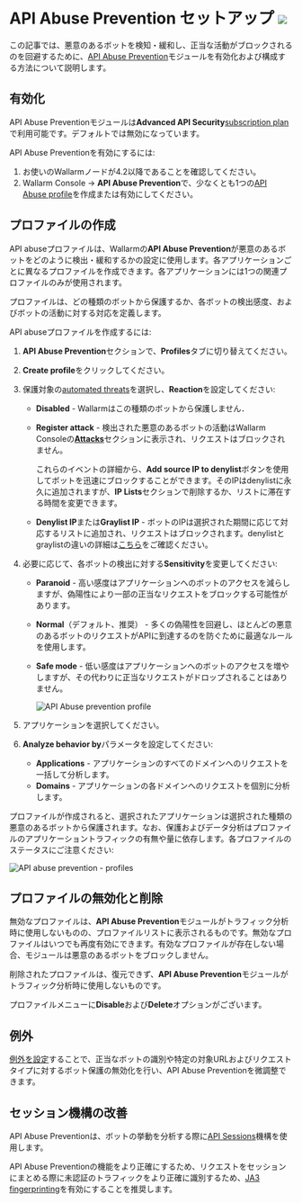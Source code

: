 # API Abuse Prevention セットアップ <a href="../../about-wallarm/subscription-plans/#waap-and-advanced-api-security"><img src="../../images/api-security-tag.svg" style="border: none;"></a>

この記事では、悪意のあるボットを検知・緩和し、正当な活動がブロックされるのを回避するために、[API Abuse Prevention](../api-abuse-prevention/overview.md)モジュールを有効化および構成する方法について説明します。

## 有効化

API Abuse Preventionモジュールは**Advanced API Security**[subscription plan](../about-wallarm/subscription-plans.md#waap-and-advanced-api-security)で利用可能です。デフォルトでは無効になっています。

API Abuse Preventionを有効にするには:

1. お使いのWallarmノードが4.2以降であることを確認してください。
1. Wallarm Console → **API Abuse Prevention**で、少なくとも1つの[API Abuse profile](#creating-profiles)を作成または有効にしてください。

## プロファイルの作成

API abuseプロファイルは、Wallarmの**API Abuse Prevention**が悪意のあるボットをどのように検出・緩和するかの設定に使用します。各アプリケーションごとに異なるプロファイルを作成できます。各アプリケーションには1つの関連プロファイルのみが使用されます。

プロファイルは、どの種類のボットから保護するか、各ボットの検出感度、およびボットの活動に対する対応を定義します。

API abuseプロファイルを作成するには:

1. **API Abuse Prevention**セクションで、**Profiles**タブに切り替えてください。
1. **Create profile**をクリックしてください。
1. 保護対象の[automated threats](../api-abuse-prevention/overview.md#automated-threats-blocked-by-api-abuse-prevention)を選択し、**Reaction**を設定してください:
    
    * **Disabled** - Wallarmはこの種類のボットから保護しません．
    * **Register attack** - 検出された悪意のあるボットの活動はWallarm Consoleの[**Attacks**](../user-guides/events/check-attack.md)セクションに表示され、リクエストはブロックされません。

        これらのイベントの詳細から、**Add source IP to denylist**ボタンを使用してボットを迅速にブロックすることができます。そのIPはdenylistに永久に追加されますが、**IP Lists**セクションで削除するか、リストに滞在する時間を変更できます。

    * **Denylist IP**または**Graylist IP** - ボットのIPは選択された期間に応じて対応するリストに追加され、リクエストはブロックされます。denylistとgraylistの違いの詳細は[こちら](../user-guides/ip-lists/overview.md)をご確認ください。

1. 必要に応じて、各ボットの検出に対する**Sensitivity**を変更してください:
    
    * **Paranoid** - 高い感度はアプリケーションへのボットのアクセスを減らしますが、偽陽性により一部の正当なリクエストをブロックする可能性があります。
    * **Normal**（デフォルト、推奨） - 多くの偽陽性を回避し、ほとんどの悪意のあるボットのリクエストがAPIに到達するのを防ぐために最適なルールを使用します。
    * **Safe mode** - 低い感度はアプリケーションへのボットのアクセスを増やしますが、その代わりに正当なリクエストがドロップされることはありません。

        ![API Abuse prevention profile](../images/about-wallarm-waf/abi-abuse-prevention/create-api-abuse-prevention.png)

1. アプリケーションを選択してください。
1. **Analyze behavior by**パラメータを設定してください:

    * **Applications** - アプリケーションのすべてのドメインへのリクエストを一括して分析します。
    * **Domains** - アプリケーションの各ドメインへのリクエストを個別に分析します。

<a name="per-profile-traffic"></a>プロファイルが作成されると、選択されたアプリケーションは選択された種類の悪意のあるボットから保護されます。なお、保護およびデータ分析はプロファイルのアプリケーショントラフィックの有無や量に依存します。各プロファイルのステータスにご注意ください:

![API abuse prevention - profiles](../images/about-wallarm-waf/abi-abuse-prevention/api-abuse-profiles-per-profile-status.png)

## プロファイルの無効化と削除

無効なプロファイルは、**API Abuse Prevention**モジュールがトラフィック分析時に使用しないものの、プロファイルリストに表示されるものです。無効なプロファイルはいつでも再度有効にできます。有効なプロファイルが存在しない場合、モジュールは悪意のあるボットをブロックしません。

削除されたプロファイルは、復元できず、**API Abuse Prevention**モジュールがトラフィック分析時に使用しないものです。

プロファイルメニューに**Disable**および**Delete**オプションがございます。

## 例外

[例外を設定](exceptions.md)することで、正当なボットの識別や特定の対象URLおよびリクエストタイプに対するボット保護の無効化を行い、API Abuse Preventionを微調整できます。

## セッション機構の改善

API Abuse Preventionは、ボットの挙動を分析する際に[API Sessions](../api-sessions/overview.md)機構を使用します。

API Abuse Preventionの機能をより正確にするため、リクエストをセッションにまとめる際に未認証のトラフィックをより正確に識別するため、[JA3 fingerprinting](../admin-en/enabling-ja3.md)を有効にすることを推奨します。